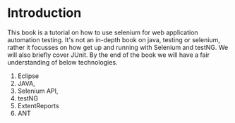 # Introduction

This book is a tutorial on how to use selenium for web application automation testing. It's not an in-depth book on java, testing or selenium, rather it focusses on how get up and running with Selenium and testNG. We will also briefly cover JUnit. By the end of the book we will have a fair understanding of below technologies.

1. Eclipse
2. JAVA,
3. Selenium API, 
4. testNG
5. ExtentReports
6. ANT

